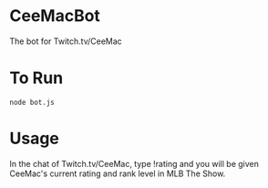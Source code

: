 # CeeMacBot
The bot for Twitch.tv/CeeMac

# To Run
`node bot.js`

# Usage
In the chat of Twitch.tv/CeeMac, type !rating and you will be given CeeMac's current rating and rank level in MLB The Show.
